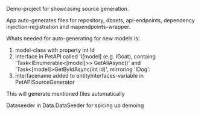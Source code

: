Demo-project for showcasing source generation.

App auto-generates files for repository, dbsets, api-endpoints, dependency injection-registration and mapendpoints-wrapper.

Whats needed for auto-generating for new models is:
1. model-class with property int Id
2. interface in PetAPI called 'I[model] (e.g. IGoat), containg 'Task<IEnumerable<[model]>> GetAllAsync()' and 'Task<[model]>GetByIdAsync(int id)', mirroring 'IDog'.
3. interfacename added to entityInterfaces-variable in PetAPISourceGenerator

This will generate mentioned files automatically

Dataseeder in Data.DataSeeder for spicing up demoing
